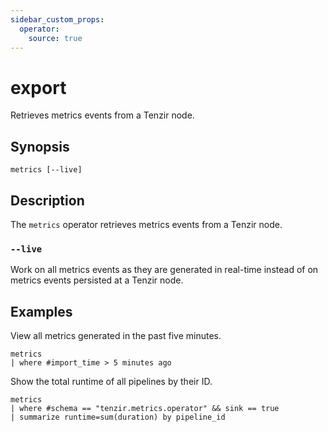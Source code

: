 ```yaml
---
sidebar_custom_props:
  operator:
    source: true
---
```


# export

Retrieves metrics events from a Tenzir node.

## Synopsis

```
metrics [--live]
```

## Description

The `metrics` operator retrieves metrics events from a Tenzir node.

### `--live`

Work on all metrics events as they are generated in real-time instead of on
metrics events persisted at a Tenzir node.

## Examples

View all metrics generated in the past five minutes.

```
metrics
| where #import_time > 5 minutes ago
```

Show the total runtime of all pipelines by their ID.

```
metrics
| where #schema == "tenzir.metrics.operator" && sink == true
| summarize runtime=sum(duration) by pipeline_id
```
